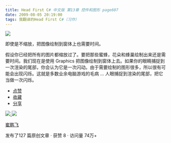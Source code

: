 ```yaml
---
title: Head First C# 中文版 第13章 控件和图形 page607
date: 2009-08-05 20:19:00
tags: 我翻译的Head First C#（习作）
---
```

![](https://p-blog.csdn.net/images/p_blog_csdn_net/cuipengfei1/EntryImages/20090805/2009-08-05_19-58-30.jpg)

即使是不缩放，把图像绘制到窗体上也需要时间。

假设你已经把所有的图片都缩放过了。要把那些蜜蜂，花朵和蜂巢绘制出来还是需要时间。我们现在是使用  Graphics
把图像绘制到窗体上去。如果你的眼睛捕捉到一次渲染的尾部，你会认为它是一次闪动。由于需要绘制的图形很多，所以很有可能会出现闪烁。这就是多数业余电脑游戏的毛病
...  人眼捕捉到渲染的尾部，把它当做一次闪烁。

  * [ 点赞  ](javascript:;)
  * [ 收藏  ](javascript:;)
  * [ 分享 ](javascript:;)

[ ![](https://profile.csdnimg.cn/5/2/5/3_cuipengfei1)
![](https://g.csdnimg.cn/static/user-reg-year/1x/11.png)
](https://blog.csdn.net/cuipengfei1)

[ 崔鹏飞 ](https://blog.csdn.net/cuipengfei1)

发布了127 篇原创文章  ·  获赞 8  ·  访问量 74万+

